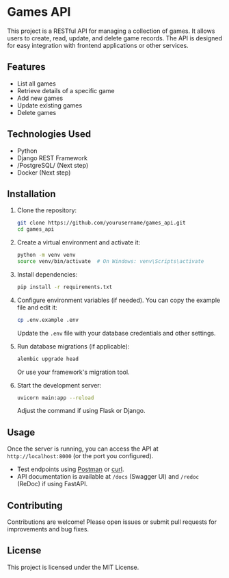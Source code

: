 # Games API

This project is a RESTful API for managing a collection of games. It allows users to create, read, update, and delete game records. The API is designed for easy integration with frontend applications or other services.

## Features

- List all games
- Retrieve details of a specific game
- Add new games
- Update existing games
- Delete games

## Technologies Used

- Python
- Django REST Framework
- /PostgreSQL/ (Next step)
- Docker (Next step)

## Installation

1. Clone the repository:
    ```bash
    git clone https://github.com/yourusername/games_api.git
    cd games_api
    ```

2. Create a virtual environment and activate it:
    ```bash
    python -m venv venv
    source venv/bin/activate  # On Windows: venv\Scripts\activate
    ```

3. Install dependencies:
    ```bash
    pip install -r requirements.txt
    ```

4. Configure environment variables (if needed). You can copy the example file and edit it:
    ```bash
    cp .env.example .env
    ```
    Update the `.env` file with your database credentials and other settings.

5. Run database migrations (if applicable):
    ```bash
    alembic upgrade head
    ```
    Or use your framework's migration tool.

6. Start the development server:
    ```bash
    uvicorn main:app --reload
    ```
    Adjust the command if using Flask or Django.

## Usage

Once the server is running, you can access the API at `http://localhost:8000` (or the port you configured).

- Test endpoints using [Postman](https://www.postman.com/) or [curl](https://curl.se/).
- API documentation is available at `/docs` (Swagger UI) and `/redoc` (ReDoc) if using FastAPI.

## Contributing

Contributions are welcome! Please open issues or submit pull requests for improvements and bug fixes.

## License

This project is licensed under the MIT License.
